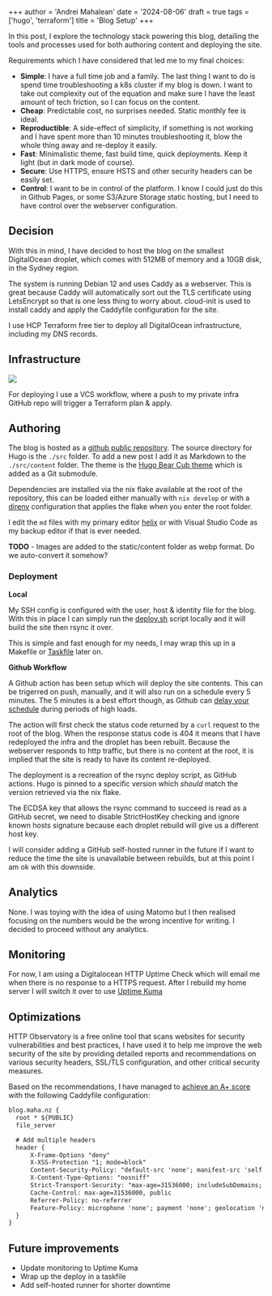 +++
author = 'Andrei Mahalean'
date = '2024-08-06'
draft = true
tags = ['hugo', 'terraform']
title = 'Blog Setup'
+++

In this post, I explore the technology stack powering this blog, detailing the tools and processes used for both authoring content and deploying the site. 

Requirements which I have considered that led me to my final choices:

- **Simple**: I have a full time job and a family. The last thing I want to do is spend time troubleshooting a k8s cluster if my blog is down. I want to take out complexity out of the equation and make sure I have the least amount of tech friction, so I can focus on the content.
- **Cheap**: Predictable cost, no surprises needed. Static monthly fee is ideal.
- **Reproductible**: A side-effect of simplicity, if something is not working and I have spent more than 10 minutes troubleshooting it, blow the whole thing away and re-deploy it easily.
- **Fast**: Minimalistic theme, fast build time, quick deployments. Keep it light (but in dark mode of course).
- **Secure**: Use HTTPS, ensure HSTS and other security headers can be easily set.
- **Control**: I want to be in control of the platform. I know I could just do this in Github Pages, or some S3/Azure Storage static hosting, but I need to have control over the webserver configuration.

## Decision
With this in mind, I have decided to host the blog on the smallest DigitalOcean droplet, which comes with 512MB of memory and a 10GB disk, in the Sydney region.

The system is running Debian 12 and uses Caddy as a webserver. This is great because Caddy will automatically sort out the TLS certificate using LetsEncrypt so that is one less thing to worry about.
cloud-init is used to install caddy and apply the Caddyfile configuration for the site.

I use HCP Terraform free tier to deploy all DigitalOcean infrastructure, including my DNS records.

## Infrastructure

![](https://app.eraser.io/workspace/EvRoTb1NQkUziDYIR8CZ/preview?elements=dNmjvjltfDCEtonUU3Oh2A&type=embed)

<!-- (https://app.eraser.io/workspace/EvRoTb1NQkUziDYIR8CZ?elements=dNmjvjltfDCEtonUU3Oh2A) -->

For deploying I use a VCS workflow, where a push to my private infra GitHub repo will trigger a Terraform plan & apply.


## Authoring

The blog is hosted as a [github public repository](https://github.com/mahalel/blog-maha-nz). The source directory for Hugo is the `./src` folder. To add a new post I add it as Markdown to the `./src/content` folder. The theme is the [Hugo Bear Cub theme](https://github.com/clente/hugo-bearcub) which is added as a Git submodule.

Dependencies are installed via the nix flake available at the root of the repository, this can be loaded either manually with `nix develop` or with a [direnv](https://github.com/direnv/direnv) configuration that applies the flake when you enter the root folder.

I edit the `md` files with my primary editor [helix](https://helix-editor.com/) or with Visual Studio Code as my backup editor if that is ever needed.

**TODO** - Images are added to the static/content folder as webp format. Do we auto-convert it somehow?
 
### Deployment

**Local**

My SSH config is configured with the user, host & identity file for the blog. With this in place I can simply run the [deploy.sh](https://github.com/mahalel/blog-maha-nz/blob/main/deploy.sh) script locally and it will build the site then rsync it over.

This is simple and fast enough for my needs, I may wrap this up in a Makefile or [Taskfile](https://taskfile.dev/) later on.

**Github Workflow**

A Github action has been setup which will deploy the site contents. This can be trigerred on push, manually, and it will also run on a schedule every 5 minutes. The 5 minutes is a best effort though, as Github can [delay your schedule](https://docs.github.com/en/actions/writing-workflows/choosing-when-your-workflow-runs/events-that-trigger-workflows#schedule) during periods of high loads. 

The action will first check the status code returned by a `curl` request to the root of the blog. When the response status code is 404 it means that I have redeployed the infra and the droplet has been rebuilt. Because the webserver responds to http traffic, but there is no content at the root, it is implied that the site is ready to have its content re-deployed. 

The deployment is a recreation of the rsync deploy script, as GitHub actions. Hugo is pinned to a specific version which _should_ match the version retrieved via the nix flake.

The ECDSA key that allows the rsync command to succeed is read as a GitHub secret, we need to disable StrictHostKey checking and ignore known hosts signature because each droplet rebuild will give us a different host key. 


I will consider adding a GitHub self-hosted runner in the future if I want to reduce the time the site is unavailable between rebuilds, but at this point I am ok with this downside.

## Analytics

None. I was toying with the idea of using Matomo but I then realised focusing on the numbers would be the wrong incentive for writing. I decided to proceed without any analytics.

## Monitoring

For now, I am using a Digitalocean HTTP Uptime Check which will email me when there is no response to a HTTPS request. After I rebuild my home server I will switch it over to use [Uptime Kuma](https://github.com/louislam/uptime-kuma)

## Optimizations

HTTP Observatory is a free online tool that scans websites for security vulnerabilities and best practices, I have used it to help me improve the web security of the site by providing detailed reports and recommendations on various security headers, SSL/TLS configuration, and other critical security measures.

Based on the recommendations, I have managed to [achieve an A+ score](https://developer.mozilla.org/en-US/observatory/analyze?host=blog.maha.nz) with the following Caddyfile configuration:

```txt
blog.maha.nz {
  root * ${PUBLIC}
  file_server

  # Add multiple headers
  header {
      X-Frame-Options "deny"
      X-XSS-Protection "1; mode=block"
      Content-Security-Policy: "default-src 'none'; manifest-src 'self'; font-src 'self'; img-src 'self'; style-src 'self'; form-action 'none'; frame-ancestors 'none'; base-uri 'none'"
      X-Content-Type-Options: "nosniff"
      Strict-Transport-Security: "max-age=31536000; includeSubDomains; preload"
      Cache-Control: max-age=31536000, public
      Referrer-Policy: no-referrer
      Feature-Policy: microphone 'none'; payment 'none'; geolocation 'none'; midi 'none'; sync-xhr 'none'; camera 'none'; magnetometer 'none'; gyroscope 'none'
  }
} 
```

## Future improvements

- Update monitoring to Uptime Kuma
- Wrap up the deploy in a taskfile
- Add self-hosted runner for shorter downtime
